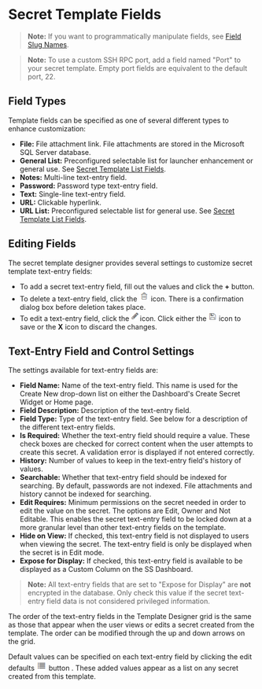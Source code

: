 [title]: # (Secret Template Fields)
[tags]: # (template, template fields, template field settings)
[priority]: # (1000)

# Secret Template Fields

> **Note:** If you want to programmatically manipulate fields, see [Field Slug Names](../field-slug-names/index.md).

> **Note:** To use a custom SSH RPC port, add a field named "Port" to your secret template. Empty port fields are equivalent to the default port, 22.

## Field Types

Template fields can be specified as one of several different types to enhance customization:

- **File:** File attachment link. File attachments are stored in the Microsoft SQL Server database.
- **General List:** Preconfigured selectable list for launcher enhancement or general use. See [Secret Template List Fields](../secret-list-fields/index.md).
- **Notes:** Multi-line text-entry field.
- **Password:** Password type text-entry field.
- **Text:** Single-line text-entry field.
- **URL:** Clickable hyperlink.
- **URL List:** Preconfigured selectable list for general use. See [Secret Template List Fields](../secret-list-fields/index.md).

## Editing Fields

The secret template designer provides several settings to customize secret template text-entry fields:

- To add a secret text-entry field, fill out the values and click the **+** button.
- To delete a text-entry field, click the ![1553806254291](images/1553806254291.png) icon. There is a confirmation dialog box before deletion takes place.
- To edit a text-entry field, click the ![1553806315006](images/1553806315006.png)icon. Click either the ![1553806340594](images/1553806340594.png) icon to save or the **X** icon to discard the changes.

## Text-Entry Field and Control Settings

The settings available for text-entry fields are:

- **Field Name:** Name of the text-entry field. This name is used for the Create New drop-down list on either the Dashboard's Create Secret Widget or Home page.
- **Field Description:** Description of the text-entry field.
- **Field Type:** Type of the text-entry field. See below for a description of the different text-entry fields.
- **Is Required:** Whether the text-entry field should require a value. These check boxes are checked for correct content when the user attempts to create this secret. A validation error is displayed if not entered correctly.
- **History:** Number of values to keep in the text-entry field's history of values.
- **Searchable:** Whether that text-entry field should be indexed for searching. By default, passwords are not indexed. File attachments and history cannot be indexed for searching.
- **Edit Requires:** Minimum permissions on the secret needed in order to edit the value on the secret. The options are Edit, Owner and Not Editable. This enables the secret text-entry field to be locked down at a more granular level than other text-entry fields on the template.
- **Hide on View:** If checked, this text-entry field is not displayed to users when viewing the secret. The text-entry field is only be displayed when the secret is in Edit mode.
- **Expose for Display:** If checked, this text-entry field is available to be displayed as a Custom Column on the SS Dashboard.

> **Note:** All text-entry fields that are set to "Expose for Display" are **not** encrypted in the database. Only check this value if the secret text-entry field data is not considered privileged information.

The order of the text-entry fields in the Template Designer grid is the same as those that appear when the user views or edits a secret created from the template. The order can be modified through the up and down arrows on the grid.

Default values can be specified on each text-entry field by clicking the edit defaults ![1553806481985](images/1553806481985.png) button . These added values appear as a list on any secret created from this template.
